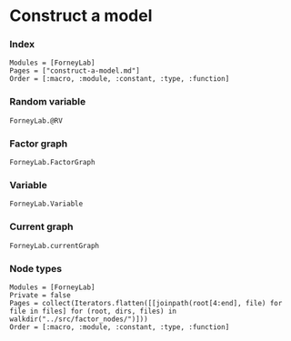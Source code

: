 # Construct a model

### Index
```@index
Modules = [ForneyLab]
Pages = ["construct-a-model.md"]
Order = [:macro, :module, :constant, :type, :function]
```


### Random variable
```@docs
ForneyLab.@RV
```

### Factor graph
```@docs
ForneyLab.FactorGraph
```

### Variable
```@docs
ForneyLab.Variable
```

### Current graph
```@docs
ForneyLab.currentGraph
```

### Node types

```@autodocs
Modules = [ForneyLab]
Private = false
Pages = collect(Iterators.flatten([[joinpath(root[4:end], file) for file in files] for (root, dirs, files) in walkdir("../src/factor_nodes/")]))
Order = [:macro, :module, :constant, :type, :function]
```

